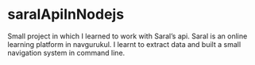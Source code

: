 # saralApiInNodejs
Small project in which I learned to work with Saral’s api. Saral is an online learning platform in navgurukul. I learnt to extract data and built a small navigation system in command line.
